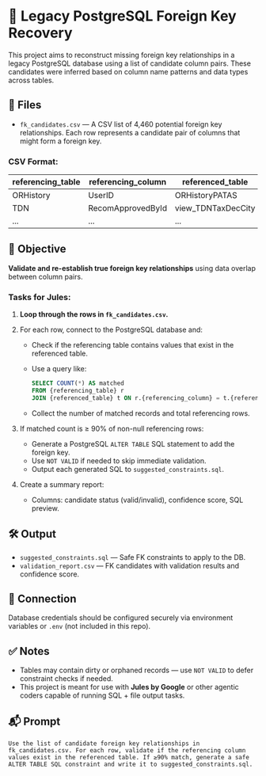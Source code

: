 # 🔗 Legacy PostgreSQL Foreign Key Recovery

This project aims to reconstruct missing foreign key relationships in a legacy PostgreSQL database using a list of candidate column pairs. These candidates were inferred based on column name patterns and data types across tables.

## 📁 Files

- `fk_candidates.csv` — A CSV list of 4,460 potential foreign key relationships. Each row represents a candidate pair of columns that might form a foreign key.

### CSV Format:

| referencing_table | referencing_column | referenced_table   | referenced_column |
|-------------------|--------------------|--------------------|-------------------|
| ORHistory         | UserID             | ORHistoryPATAS     | UserID            |
| TDN               | RecomApprovedById  | view_TDNTaxDecCity | RecomApprovedById |
| ...               | ...                | ...                | ...               |

## 🎯 Objective

**Validate and re-establish true foreign key relationships** using data overlap between column pairs.

### Tasks for Jules:

1. **Loop through the rows in `fk_candidates.csv`.**
2. For each row, connect to the PostgreSQL database and:
   - Check if the referencing table contains values that exist in the referenced table.
   - Use a query like:

     ```sql
     SELECT COUNT(*) AS matched
     FROM {referencing_table} r
     JOIN {referenced_table} t ON r.{referencing_column} = t.{referenced_column};
     ```

   - Collect the number of matched records and total referencing rows.
3. If matched count is ≥ 90% of non-null referencing rows:
   - Generate a PostgreSQL `ALTER TABLE` SQL statement to add the foreign key.
   - Use `NOT VALID` if needed to skip immediate validation.
   - Output each generated SQL to `suggested_constraints.sql`.

4. Create a summary report:
   - Columns: candidate status (valid/invalid), confidence score, SQL preview.

## 🛠 Output

- `suggested_constraints.sql` — Safe FK constraints to apply to the DB.
- `validation_report.csv` — FK candidates with validation results and confidence score.

## 🔐 Connection

Database credentials should be configured securely via environment variables or `.env` (not included in this repo).

## ✅ Notes

- Tables may contain dirty or orphaned records — use `NOT VALID` to defer constraint checks if needed.
- This project is meant for use with **Jules by Google** or other agentic coders capable of running SQL + file output tasks.

## 📬 Prompt

```
Use the list of candidate foreign key relationships in fk_candidates.csv. For each row, validate if the referencing column values exist in the referenced table. If ≥90% match, generate a safe ALTER TABLE SQL constraint and write it to suggested_constraints.sql.
```

